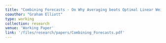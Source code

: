 ```yaml
---
title: "Combining Forecasts - On Why Averaging beats Optimal Linear Weights"
coauthor: "Graham Elliott"
type: working
collection: research
venue: 'Working Paper'
link: '/files/research/papers/Combining_Forecasts.pdf'
---
```

